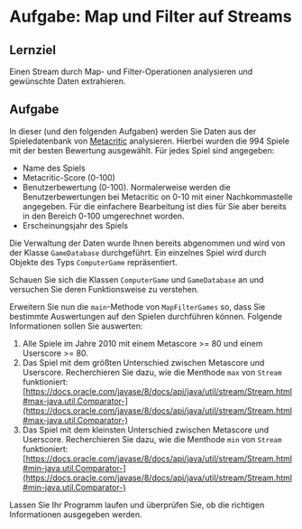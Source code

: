 # Aufgabe: Map und Filter auf Streams

## Lernziel

Einen Stream durch Map- und Filter-Operationen analysieren und gewünschte Daten extrahieren.


## Aufgabe

In dieser (und den folgenden Aufgaben) werden Sie Daten aus der Spieledatenbank von [Metacritic](http://www.metacritic.com) analysieren. Hierbei wurden die 994 Spiele mit der besten Bewertung ausgewählt. Für jedes Spiel sind angegeben:

  * Name des Spiels
  * Metacritic-Score (0-100)
  * Benutzerbewertung (0-100). Normalerweise werden die Benutzerbewertungen bei Metacritic on 0-10 mit einer Nachkommastelle angegeben. Für die einfachere Bearbeitung ist dies für Sie aber bereits in den Bereich 0-100 umgerechnet worden.
  * Erscheinungsjahr des Spiels

Die Verwaltung der Daten wurde Ihnen bereits abgenommen und wird von der Klasse `GameDatabase` durchgeführt. Ein einzelnes Spiel wird durch Objekte des Typs `ComputerGame` repräsentiert.

Schauen Sie sich die Klassen `ComputerGame` und `GameDatabase` an und versuchen Sie deren Funktionsweise zu verstehen.

Erweitern Sie nun die `main`-Methode von `MapFilterGames` so, dass Sie bestimmte Auswertungen auf den Spielen durchführen können. Folgende Informationen sollen Sie auswerten:

  1. Alle Spiele im Jahre 2010 mit einem Metascore >= 80 und einem Userscore >= 80.
  2. Das Spiel mit dem größten Unterschied zwischen Metascore und Userscore. Recherchieren Sie dazu, wie die Menthode ``max`` von ``Stream`` funktioniert: [https://docs.oracle.com/javase/8/docs/api/java/util/stream/Stream.html#max-java.util.Comparator-](https://docs.oracle.com/javase/8/docs/api/java/util/stream/Stream.html#max-java.util.Comparator-)
  3. Das Spiel mit dem kleinsten Unterschied zwischen Metascore und Userscore. Recherchieren Sie dazu, wie die Menthode ``min`` von ``Stream`` funktioniert: [https://docs.oracle.com/javase/8/docs/api/java/util/stream/Stream.html#min-java.util.Comparator-](https://docs.oracle.com/javase/8/docs/api/java/util/stream/Stream.html#min-java.util.Comparator-)

Lassen Sie Ihr Programm laufen und überprüfen Sie, ob die richtigen Informationen ausgegeben werden.
